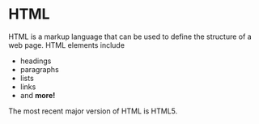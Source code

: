 # HTML

HTML is a markup language that can be used to define the structure of a web page. HTML elements include

- headings
- paragraphs
- lists
- links
- and **more!**

The most recent major version of HTML is HTML5.

  
  
  